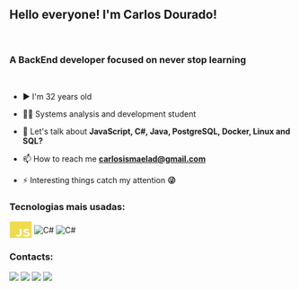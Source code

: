 ## Hello everyone! I'm Carlos Dourado!
<br>

<h3> A BackEnd developer focused on never stop learning </h3>

<br>

- ▶️ I'm 32 years old

- 👨‍💻 Systems analysis and development student

- 💬 Let's talk about **JavaScript, C#, Java, PostgreSQL, Docker, Linux and SQL?**
  
- 📫 How to reach me **carlosismaelad@gmail.com**
  
- ⚡ Interesting things catch my attention **😜**

### Tecnologias mais usadas:
<div style="display: inline_block">
  <img align="center" alt="JavaScript" height="30" width="40" src="https://raw.githubusercontent.com/devicons/devicon/master/icons/javascript/javascript-plain.svg">
<!--   <img align="center" alt="JavaScript" height="30" width="40" src="https://pbs.twimg.com/profile_images/691206086955790336/CDMbA57p_400x400.png"> -->
  <img align="center" alt="C#" height="30" width="40" src="https://kinsta.com/wp-content/uploads/2023/01/Java-logo.png">
  <img align="center" alt="C#" height="30" width="40" src="https://img.icons8.com/?size=1x&id=55251&format=png">
</div> 

### Contacts:
<div> 
  <a href="https://instagram.com/carlos_ismaelad" target="_blank"><img src="https://img.shields.io/badge/-Instagram-%23E4405F?style=for-the-badge&logo=instagram&logoColor=white" target="_blank"></a> 
  <a href="https://discord.gg/" target="_blank"><img src="https://img.shields.io/badge/Discord-7289DA?style=for-the-badge&logo=discord&logoColor=white" target="_blank"></a>
  <a href = "mailto: carlosismaelad@gmail.com"><img src="[https://img.shields.io/badge/-Gmail-%23333?style=for-the-badge&logo=gmail&logoColor=white](https://kinsta.com/wp-content/uploads/2023/01/Java-logo.png)" target="_blank"></a>
  <a href="https://www.linkedin.com/in/carlos-dourado-93b520200" target="_blank"><img src="https://img.shields.io/badge/-LinkedIn-%230077B5?style=for-the-badge&logo=linkedin&logoColor=white" target="_blank"></a>
</div>

 


